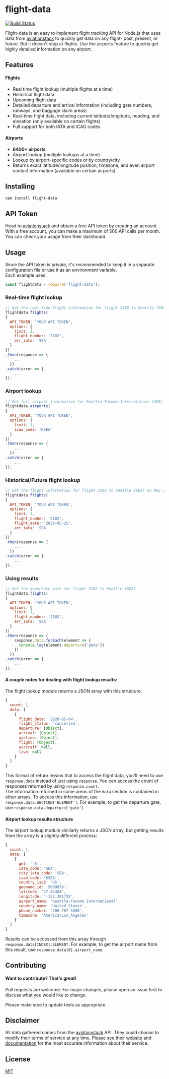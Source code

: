# flight-data
[![Build Status](https://travis-ci.org/bbialke/flight-data.svg?branch=master)](https://travis-ci.org/bbialke/flight-data)

Flight-data is an easy to implement flight tracking API for Node.js that uses data from [aviationstack](https://aviationstack.com/) to quickly get data on any flight- past, present, or future. But it doesn't stop at flights. Use the airports feature to quickly get highly detailed information on any airport.

## Features
#### Flights

- Real time flight lookup (multiple flights at a time)
- Historical flight data
- Upcoming flight data
- Detailed departure and arrival information (including gate numbers, runways, and baggage claim areas)
- Real-time flight data, including current latitude/longitude, heading, and elevation (only available on certain flights)
- Full support for both IATA and ICAO codes
#### Airports
- **6400+ airports**
- Airport lookup (multiple lookups at a time)
- Lookup by airport-specific codes or by country/city
- Returns exact latitude/longitude position, timezone, and even airport contact information (available on certain airports)

## Installing

```bash
npm install flight-data
```
## API Token
Head to [aviationstack](https://aviationstack.com/) and obtain a free API token by creating an account.  
With a free account, you can make a maximum of 500 API calls per month. You can check your usage from their dashboard.
## Usage
Since the API token is private, it's recommended to keep it in a separate configuration file or use it as an environment variable.  
Each example uses:
```js
const flightdata = require('flight-data');
```
### Real-time flight lookup
```js
// Get the real-time flight information for flight 2102 to Seattle (SEA)
flightdata.flights(
{
  API_TOKEN: 'YOUR API TOKEN',
  options: {
    limit: 1,
    flight_number: '2102',
    arr_iata: 'SEA'
  }
})
.then(response => {
    ...
  })
.catch(error => {
    ...
});
```
### Airport lookup
```js
// Get full airport information for Seattle-Tacoma International (SEA)
flightdata.airports(
{
  API_TOKEN: 'YOUR API TOKEN',
  options: {
    limit: 1,
    icao_code: 'KSEA'
  }
})
.then(response => {
    ...
  })
.catch(error => {
    ...
});
```
### Historical/Future flight lookup
```js
// Get the flight information for flight 2102 to Seattle (SEA) on May 25th, 2020
flightdata.flights(
{
  API_TOKEN: 'YOUR API TOKEN',
  options: {
    limit: 1,
    flight_number: '2102',
    flight_date: '2020-05-25',
    arr_iata: 'SEA'
  }
})
.then(response => {
    ...
  })
.catch(error => {
    ...
});
```
### Using results
```js
// Get the departure gate for flight 2102 to Seattle (SEA)
flightdata.flights(
{
  API_TOKEN: 'YOUR API TOKEN',
  options: {
    limit: 1,
    flight_number: '2102',
    arr_iata: 'SEA'
  }
})
.then(response => {
    response.data.forEach(element => {
      console.log(element.departure['gate'])
    })
  })
.catch(error => {
    ...
});
```
#### A couple notes for dealing with flight lookup results:
The flight lookup module returns a JSON array with this structure:
```js
{
  count: 1,
  data: [
    {
      flight_date: '2020-05-04',
      flight_status: 'cancelled',
      departure: [Object],
      arrival: [Object],
      airline: [Object],
      flight: [Object],
      aircraft: null,
      live: null
    }
  ]
}
```
This format of return means that to access the flight data, you'll need to use `response.data` instead of just using `response`. You can access the count of responses returned by using `response.count`.  
The information returned in some areas of the `data` section is contained in other arrays. To access this information, use `response.data.SECTION['ELEMENT']`. For example, to get the departure gate, use `response.data.departure['gate']`
#### Airport lookup results structure
The airport lookup module similarly returns a JSON array, but getting results from the array is a slightly different process:
```js
{
  count: 1,
  data: [
    {
      gmt: '-8',
      iata_code: 'SEA',
      city_iata_code: 'SEA',
      icao_code: 'KSEA',
      country_iso2: 'US',
      geoname_id: '5809876',
      latitude: '47.44384',
      longitude: '-122.301735',
      airport_name: 'Seattle-Tacoma International',
      country_name: 'United States',
      phone_number: '206-787-5388',
      timezone: 'America/Los_Angeles'
    }
  ]
}
```
Results can be accessed from this array through `response.data[INDEX].ELEMENT`. For example, to get the airport name from this result, use `response.data[0].airport_name`.
## Contributing
#### Want to contribute? That's great!  
Pull requests are welcome. For major changes, please open an issue first to discuss what you would like to change.

Please make sure to update tests as appropriate.

## Disclaimer
All data gathered comes from the [aviationstack](https://aviationstack.com/) API. They could choose to modify their terms of service at any time. Please see their [website](https://aviationstack.com/) and [documentation](https://aviationstack.com/documentation) for the most accurate information about their service.

## License
[MIT](https://choosealicense.com/licenses/mit/)
